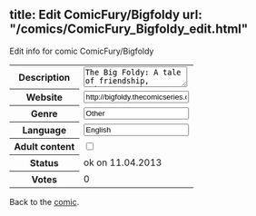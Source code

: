 title: Edit ComicFury/Bigfoldy
url: "/comics/ComicFury_Bigfoldy_edit.html"
---
Edit info for comic ComicFury/Bigfoldy

<form name="comic" action="http://gaepostmail.appengine.com/comic" name="post">
<table class="comicinfo">
<tr>
<th>Description</th><td><textarea name="description">The Big Foldy: A tale of friendship, robots, earth, lasers, space, action, comedy, sneezing, delicious food such as hot dogs and ice cream, laughter, incessant beeping, invasion, and the relationship between cultures?</textarea></td>
</tr>
<tr>
<th>Website</th><td><input type="text" name="url" value="http://bigfoldy.thecomicseries.com/"/></td>
</tr>
<tr>
<th>Genre</th><td><input type="text" name="genre" value="Other"/></td>
</tr>
<tr>
<th>Language</th><td><input type="text" name="language" value="English"/></td>
</tr>
<tr>
<th>Adult content</th><td><input type="checkbox" name="adult" value="adult" /></td>
</tr>
<tr>
<th>Status</th><td>ok on 11.04.2013</td>
</tr>
<tr>
<th>Votes</th><td>0</div></td>
</tr>
</table>
</form>

Back to the [comic](/comics/ComicFury_Bigfoldy.html).

